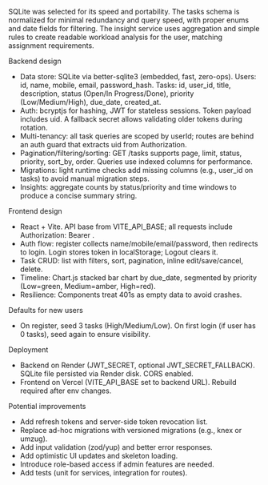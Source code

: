 SQLite was selected for its speed and portability. The tasks schema is normalized for minimal redundancy and query speed, with proper enums and date fields for filtering. The insight service uses aggregation and simple rules to create readable workload analysis for the user, matching assignment requirements.

Backend design
- Data store: SQLite via better-sqlite3 (embedded, fast, zero-ops). Users: id, name, mobile, email, password_hash. Tasks: id, user_id, title, description, status (Open/In Progress/Done), priority (Low/Medium/High), due_date, created_at.
- Auth: bcryptjs for hashing, JWT for stateless sessions. Token payload includes uid. A fallback secret allows validating older tokens during rotation.
- Multi-tenancy: all task queries are scoped by userId; routes are behind an auth guard that extracts uid from Authorization.
- Pagination/filtering/sorting: GET /tasks supports page, limit, status, priority, sort_by, order. Queries use indexed columns for performance.
- Migrations: light runtime checks add missing columns (e.g., user_id on tasks) to avoid manual migration steps.
- Insights: aggregate counts by status/priority and time windows to produce a concise summary string.

Frontend design
- React + Vite. API base from VITE_API_BASE; all requests include Authorization: Bearer <token>.
- Auth flow: register collects name/mobile/email/password, then redirects to login. Login stores token in localStorage; Logout clears it.
- Task CRUD: list with filters, sort, pagination, inline edit/save/cancel, delete.
- Timeline: Chart.js stacked bar chart by due_date, segmented by priority (Low=green, Medium=amber, High=red).
- Resilience: Components treat 401s as empty data to avoid crashes.

Defaults for new users
- On register, seed 3 tasks (High/Medium/Low). On first login (if user has 0 tasks), seed again to ensure visibility.

Deployment
- Backend on Render (JWT_SECRET, optional JWT_SECRET_FALLBACK). SQLite file persisted via Render disk. CORS enabled.
- Frontend on Vercel (VITE_API_BASE set to backend URL). Rebuild required after env changes.

Potential improvements
- Add refresh tokens and server-side token revocation list.
- Replace ad-hoc migrations with versioned migrations (e.g., knex or umzug).
- Add input validation (zod/yup) and better error responses.
- Add optimistic UI updates and skeleton loading.
- Introduce role-based access if admin features are needed.
- Add tests (unit for services, integration for routes).
